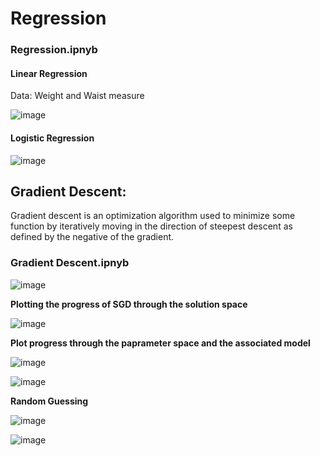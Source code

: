 # Regression

### Regression.ipnyb

#### Linear Regression
Data: Weight and Waist measure

![image](https://user-images.githubusercontent.com/26432753/72458205-11329e80-37c0-11ea-9a29-697417317443.png)

#### Logistic Regression

![image](https://user-images.githubusercontent.com/26432753/72458591-c82f1a00-37c0-11ea-979b-6058dd83c365.png)

## Gradient Descent:

Gradient descent is an optimization algorithm used to minimize some function by iteratively moving in the direction of steepest descent as defined by the negative of the gradient.

### Gradient Descent.ipnyb

![image](https://user-images.githubusercontent.com/26432753/72457829-586c5f80-37bf-11ea-9971-24c8f16de984.png)

**Plotting the progress of SGD through the solution space**

![image](https://user-images.githubusercontent.com/26432753/72457902-7b970f00-37bf-11ea-8b5e-4f8cb28eab8b.png)

**Plot progress through the paprameter space and the associated model**

![image](https://user-images.githubusercontent.com/26432753/72457993-a84b2680-37bf-11ea-9ff6-6361113b5e72.png)

![image](https://user-images.githubusercontent.com/26432753/72458011-b1d48e80-37bf-11ea-8a4d-a76f96f77172.png)

**Random Guessing**

![image](https://user-images.githubusercontent.com/26432753/72458059-ca44a900-37bf-11ea-8f8e-7ead96193e6e.png)

![image](https://user-images.githubusercontent.com/26432753/72458096-d92b5b80-37bf-11ea-96b0-6d165de3e621.png)
